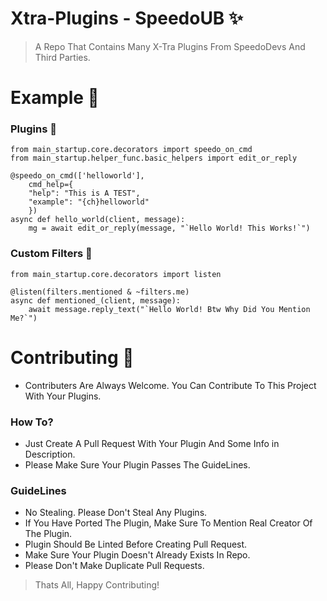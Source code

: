# Xtra-Plugins - SpeedoUB ✨
> A Repo That Contains Many X-Tra Plugins From SpeedoDevs And Third Parties.

# Example 👊 

### Plugins 🔧

```python3
from main_startup.core.decorators import speedo_on_cmd
from main_startup.helper_func.basic_helpers import edit_or_reply

@speedo_on_cmd(['helloworld'],
    cmd_help={
    "help": "This is A TEST",
    "example": "{ch}helloworld"
    })
async def hello_world(client, message):
    mg = await edit_or_reply(message, "`Hello World! This Works!`")
```
### Custom Filters 📣

```python3
from main_startup.core.decorators import listen

@listen(filters.mentioned & ~filters.me)
async def mentioned_(client, message):
    await message.reply_text("`Hello World! Btw Why Did You Mention Me?`")
```

# Contributing 🎨
* Contributers Are Always Welcome. You Can Contribute To This Project With Your Plugins.
### How To?
* Just Create A Pull Request With Your Plugin And Some Info in Description.
* Please Make Sure Your Plugin Passes The GuideLines.
### GuideLines
* No Stealing. Please Don't Steal Any Plugins. 
* If You Have Ported The Plugin, Make Sure To Mention Real Creator Of The Plugin.
* Plugin Should Be Linted Before Creating Pull Request.
* Make Sure Your Plugin Doesn't Already Exists In Repo.
* Please Don't Make Duplicate Pull Requests.
  
> Thats All, Happy Contributing! 
